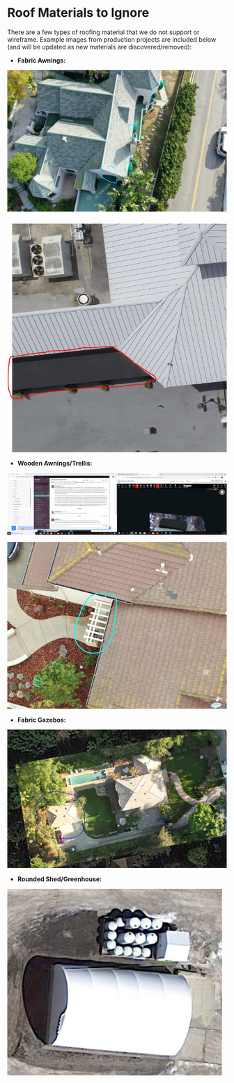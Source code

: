 # Roof Materials to Ignore

There are a few types of roofing material that we do not support or wireframe. Example images from production projects are included below \(and will be updated as new materials are discovered/removed\):

* **Fabric Awnings:**

![](../.gitbook/assets/fabric-awnings.png)

![](../.gitbook/assets/fabric-awning2.png)

* **Wooden Awnings/Trellis:**

![Project 57301](../.gitbook/assets/image.png)

![Project 57301](../.gitbook/assets/image%20%286%29.png)

* **Fabric Gazebos:**

![Project 56842](../.gitbook/assets/image%20%283%29.png)

* **Rounded Shed/Greenhouse:**

![](../.gitbook/assets/rounded-shed-or-greenhouse.JPG)

